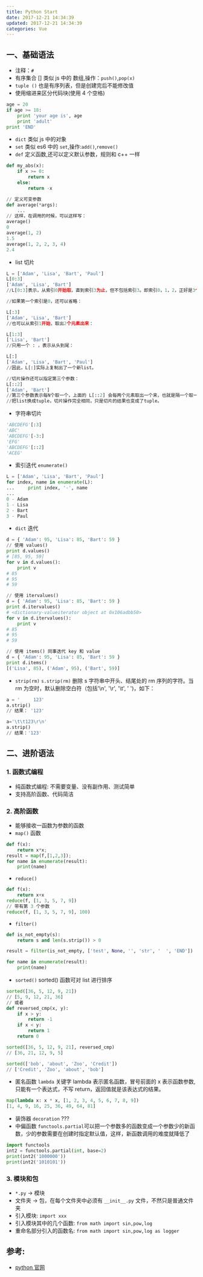 ```yaml
---
title: Python Start
date: 2017-12-21 14:34:39
updated: 2017-12-21 14:34:39
categories: Vue
---
```


## 一、基础语法
- 注释：`#`
- 有序集合 [] 类似 js 中的 数组,操作：`push()`,`pop(x)`
- `tuple ()` 也是有序列表，但是创建完后不能修改值
- 使用缩进来区分代码块(使用 4 个空格)
```python
age = 20
if age >= 18:
    print 'your age is', age
    print 'adult'
print 'END'
```
- `dict` 类似 js 中的对象
- `set` 类似 es6 中的 `set`,操作:`add()`,`remove()`
- `def` 定义函数,还可以定义默认参数，规则和 c++ 一样
```python
def my_abs(x):
    if x >= 0:
        return x
    else:
        return -x

// 定义可变参数
def average(*args):
    ...
// 这样，在调用的时候，可以这样写：
average()
0
average(1, 2)
1.5
average(1, 2, 2, 3, 4)
2.4
```
- list 切片
```python
L = ['Adam', 'Lisa', 'Bart', 'Paul']
L[0:3]
['Adam', 'Lisa', 'Bart']
//L[0:3]表示，从索引0开始取，直到索引3为止，但不包括索引3。即索引0，1，2，正好是3个元素。

//如果第一个索引是0，还可以省略：

L[:3]
['Adam', 'Lisa', 'Bart']
//也可以从索引1开始，取出2个元素出来：

L[1:3]
['Lisa', 'Bart']
//只用一个 : ，表示从头到尾：

L[:]
['Adam', 'Lisa', 'Bart', 'Paul']
//因此，L[:]实际上复制出了一个新list。

//切片操作还可以指定第三个参数：
L[::2]
['Adam', 'Bart']
//第三个参数表示每N个取一个，上面的 L[::2] 会每两个元素取出一个来，也就是隔一个取一个。
//把list换成tuple，切片操作完全相同，只是切片的结果也变成了tuple。
```
- 字符串切片
```python
'ABCDEFG'[:3]
'ABC'
'ABCDEFG'[-3:]
'EFG'
'ABCDEFG'[::2]
'ACEG'
```
- 索引迭代 `enumerate()`
```python
L = ['Adam', 'Lisa', 'Bart', 'Paul']
for index, name in enumerate(L):
...     print index, '-', name
... 
0 - Adam
1 - Lisa
2 - Bart
3 - Paul
```
- `dict` 迭代
```python
d = { 'Adam': 95, 'Lisa': 85, 'Bart': 59 }
// 使用 values()
print d.values()
# [85, 95, 59]
for v in d.values():
    print v
# 85
# 95
# 59

// 使用 itervalues()
d = { 'Adam': 95, 'Lisa': 85, 'Bart': 59 }
print d.itervalues()
# <dictionary-valueiterator object at 0x106adbb50>
for v in d.itervalues():
    print v
# 85
# 95
# 59

// 使用 items() 同事迭代 key 和 value
d = { 'Adam': 95, 'Lisa': 85, 'Bart': 59 }
print d.items()
[('Lisa', 85), ('Adam', 95), ('Bart', 59)]
```
- `strip(rm)`
`s.strip(rm)` 删除 s 字符串中开头、结尾处的 rm 序列的字符。当 rm 为空时，默认删除空白符（包括'\n', '\r', '\t', ' ')，如下：
```python
a = '     123'
a.strip()
// 结果： '123'

a='\t\t123\r\n'
a.strip()
// 结果：'123'
```


## 二、进阶语法
### 1. 函数式编程
- 纯函数式编程: 不需要变量、没有副作用、测试简单
- 支持高阶函数、代码简洁

### 2. 高阶函数
- 能够接收一函数为参数的函数
- `map()` 函数
```python
def f(x):
    return x*x;
result = map(f,[1,2,3]);
for name in enumerate(result):
    print(name)
```

- `reduce()`
```python
def f(x):
    return x+x
reduce(f, [1, 3, 5, 7, 9])
// 带有第 3 个参数
reduce(f, [1, 3, 5, 7, 9], 100)
```

- `filter()`
```python
def is_not_empty(s):
    return s and len(s.strip()) > 0

result = filter(is_not_empty, ['test', None, '', 'str', '  ', 'END'])

for name in enumerate(result):
    print(name)
```

- `sorted()`
 sorted() 函数可对 list 进行排序

```python
sorted([36, 5, 12, 9, 21])
// [5, 9, 12, 21, 36]
// 或者
def reversed_cmp(x, y):
    if x > y:
        return -1
    if x < y:
        return 1
    return 0

sorted([36, 5, 12, 9, 21], reversed_cmp)
// [36, 21, 12, 9, 5]

sorted(['bob', 'about', 'Zoo', 'Credit'])
// ['Credit', 'Zoo', 'about', 'bob']
```

- 匿名函数 `lambda`
关键字 lambda 表示匿名函数，冒号前面的 x 表示函数参数,只能有一个表达式，不写 return，返回值就是该表达式的结果。
```python
map(lambda x: x * x, [1, 2, 3, 4, 5, 6, 7, 8, 9])
[1, 4, 9, 16, 25, 36, 49, 64, 81]
```

- 装饰器 `decoration` ???
- 中偏函数
`functools.partial`可以把一个参数多的函数变成一个参数少的新函数，少的参数需要在创建时指定默认值，这样，新函数调用的难度就降低了
```python
import functools
int2 = functools.partial(int, base=2)
print(int2('1000000'))
print(int2('1010101'))
```

### 3. 模块和包
- `*.py` -> 模块
- 文件夹 -> 包，在每个文件夹中必须有 `__init__.py` 文件，不然只是普通文件夹
- 引入模块: `import xxx`
- 引入模块其中的几个函数: `from math import sin,pow,log`
- 重命名部分引入的函数名: `from math import sin,pow,log as logger`



## 参考:
- [python 官网](https://www.python.org)
